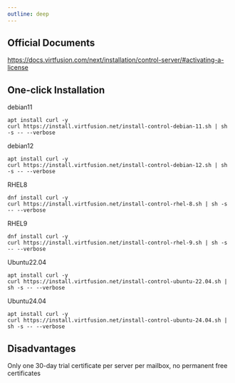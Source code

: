 ```yaml
---
outline: deep
---
```


## Official Documents

https://docs.virtfusion.com/next/installation/control-server/#activating-a-license

## One-click Installation

debian11

```shell
apt install curl -y
curl https://install.virtfusion.net/install-control-debian-11.sh | sh -s -- --verbose
```

debian12

```shell
apt install curl -y
curl https://install.virtfusion.net/install-control-debian-12.sh | sh -s -- --verbose
```

RHEL8

```shell
dnf install curl -y
curl https://install.virtfusion.net/install-control-rhel-8.sh | sh -s -- --verbose
```

RHEL9

```shell
dnf install curl -y
curl https://install.virtfusion.net/install-control-rhel-9.sh | sh -s -- --verbose
```

Ubuntu22.04

```shell
apt install curl -y
curl https://install.virtfusion.net/install-control-ubuntu-22.04.sh | sh -s -- --verbose
```

Ubuntu24.04

```shell
apt install curl -y
curl https://install.virtfusion.net/install-control-ubuntu-24.04.sh | sh -s -- --verbose
```

## Disadvantages

Only one 30-day trial certificate per server per mailbox, no permanent free certificates